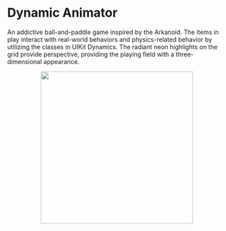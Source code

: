 # Dynamic Animator
An addictive ball-and-paddle game inspired by the Arkanoid. The items in play interact with real-world behaviors and physics-related behavior by utilizing the classes in UIKit Dynamics. The radiant neon highlights on the grid provide perspective, providing the playing field with a three-dimensional appearance. 
<p align="center">
  <img src="https://cloud.githubusercontent.com/assets/15159970/19809248/7b7426e6-9cf6-11e6-9e1f-09253e594beb.gif" width="350"/>
</p>
